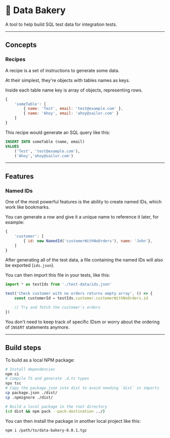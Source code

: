 # :croissant: Data Bakery

A tool to help build SQL test data for integration tests.

---

## Concepts

### Recipes

A recipe is a set of instructions to generate some data.

At their simplest, they're objects with tables names as keys.

Inside each table name key is array of objects, representing rows.

```js
{
    'someTable': [
        { name: 'Test', email: 'test@example.com' },
        { name: 'Ahoy', email: 'ahoy@sailor.com' }
    ]
}
```

This recipe would generate an SQL query like this:

```sql
INSERT INTO someTable (name, email)
VALUES
    ('Test', 'test@example.com'),
    ('Ahoy','ahoy@sailor.com')
```

---

## Features

### Named IDs

One of the most powerful features is the ability to create named IDs, which work like bookmarks.

You can generate a row and give it a unique name to reference it later, for example:

```js
{
    'customer': [
        { id: new NamedId('customerWithNoOrders'), name: 'John'},
    ]
}
```

After generating all of the test data, a file containing the named IDs will also be exported (`ids.json`).

You can then import this file in your tests, like this:

```js
import * as testIds from './test-data/ids.json'
```

```js
test('Check customer with no orders returns empty array', () => {
    const customerId = testIds.customer.customerWithNoOrders.id

    // Try and fetch the customer's orders
})
```

You don't need to keep track of specific IDsm or worry about the ordering of `INSERT` statements anymore.

---

## Build steps

To build as a local NPM package:

```bash
# Install dependencies
npm ci
# Compile TS and generate .d.ts types
npx tsc
# Copy the package.json into dist to avoid needing `dist` in imports
cp package.json ./dist/
cp .npmignore ./dist/

# Build a local package in the root directory
(cd dist && npm pack --pack-destination ../)
```

You can then install the package in another local project like this:

```bash
npm i /path/to/data-bakery-0.0.1.tgz
```
